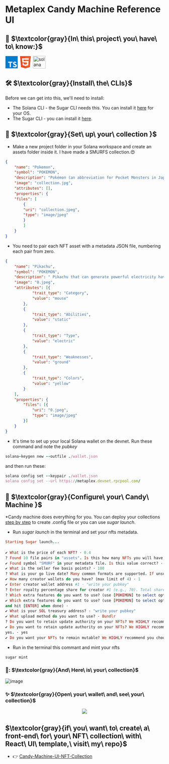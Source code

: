 # Metaplex Candy Machine Reference UI  

## :dart: $\textcolor{gray}{In\ this\ project\ you\ have\ to\ know:}$

<div>
     <img src="https://raw.githubusercontent.com/devicons/devicon/1119b9f84c0290e0f0b38982099a2bd027a48bf1/icons/typescript/typescript-original.svg" title="typescript" **alt="typescript" width="40" height="40"/>
<img src="https://github.com/devicons/devicon/blob/master/icons/html5/html5-original.svg" title="html"**alt="html" width="40" height="40"/>
  <img src="https://user-images.githubusercontent.com/109158340/207687793-d2fe408f-6bfc-4ce6-bfd0-ca7e8bcc17e7.png" title="solana" **alt="solana" width="40" height="40"/>
 </div>

## 🛠  $\textcolor{gray}{Install\ the\ CLIs}$

Before we can get into this, we'll need to install:

* The Solana CLI - the Sugar CLI needs this. You can install it [here](https://docs.solana.com/cli/install-solana-cli-tools) for your OS.
* The Sugar CLI - you can install it [here](https://docs.metaplex.com/developer-tools/sugar/overview/installation).

##  🍬 $\textcolor{gray}{Set\ up\ your\ collection }$

* Make a new project folder in your Solana workspace and create an assets folder inside it. I have made a SMURFS collection.:heart_eyes:

```json
{
    "name": "Pokemon",
    "symbol": "POKEMON",
    "description": "Pokémon (an abbreviation for Pocket Monsters in Japan) is a Japanese media franchise managed by The Pokémon Company, founded by Nintendo, Game Freak, and Creatures. The franchise was created by Satoshi Tajiri in 1996, and is centered around fictional creatures called Pokémon. In Pokemon, Pokémon Trainer are people who catch, train, care for, and battle with Pokémon. The English slogan for the Franchise is Gotta Catch Em All!",
    "image": "collection.jpg",
    "attributes": [],
    "properties": {
    "files": [
        {
        "uri": "collection.jpeg",
        "type": "image/jpeg"
        }
        ]
    }
}

```

* You need to pair each NFT asset with a metadata JSON file, numbering each pair from zero.

```json
{
    "name": "Pikachu",
    "symbol": "POKEMON",
    "description": " Pikachu that can generate powerful electricity have cheek sacs that are extra soft and super stretchy",
    "image": "0.jpeg",
    "attributes": [{
            "trait_type": "Category",
            "value": "mouse"
        },
        {
            "trait_type": "Abilities",
            "value": "static"
        },
        {
            "trait_type": "Type",
            "value": "electric"
        },
        {
            "trait_type": "Weaknesses",
            "value": "ground"
        },
        {
            "trait_type": "Colors",
            "value": "yellow"
        }
    ],
    "properties": {
        "files": [{
            "uri": "0.jpeg",
            "type": "image/jpeg"
        }]
    }
}

```

* It's time to set up your local Solana wallet on the devnet.
Run these command and note the <i>pubkey</i>

```ruby
solana-keygen new --outfile ./wallet.json
```

and then run these:

```ruby
solana config set --keypair ./wallet.json
solana config set --url https://metaplex.devnet.rpcpool.com/
```

##  🍭 $\textcolor{gray}{Configure\ your\ Candy\ Machine }$

 *Candy machine does everything for you. You can deploy your collections [step by step](https://docs.metaplex.com/developer-tools/sugar/tutorials/my-first-candy-machine#set-up-your-project) to create .config file or you can use <i>sugar launch</i>.

* Run <i>sugar launch</i> in the terminal and set your nfts metadata.

```ruby
Starting Sugar launch...

✔ What is the price of each NFT? · 0.4
? Found 10 file pairs in "assets". Is this how many NFTs you will have in your candy m✔ Found 10 file pairs in "assets". Is this how many NFTs you will have in your candy machine? · yes
✔ Found symbol "SMURF" in your metadata file. Is this value correct? · yes
✔ What is the seller fee basis points? · 100
? What is your go live date? Many common formats are supported. If unsure, try YYYY-MM-DD HH:MM:SS [+/-]UTC-OFFSET or type 'now' for current time. For example 2022-05-02 18✔ What is your go live date? Many common formats are supported. If unsure, try YYYY-MM-DD HH:MM:SS [+/-]UTC-OFFSET or type 'now' for current time. For example 2022-05-02 18:00:00 +0000 for May 2, 2022 18:00:00 UTC. · now
✔ How many creator wallets do you have? (max limit of 4) · 1
✔ Enter creator wallet address #1 · "write your pubkey"           
? Enter royalty percentage share for creator #1 (e.g., 70). Total shares must add to 1✔ Enter royalty percentage share for creator #1 (e.g., 70). Total shares must add to 100. · 100
? Which extra features do you want to use? (use [POKEMON] to select options you want 
✔ Which extra features do you want to use? (use [POKEMON] to select options you want 
and hit [ENTER] when done) ·
✔ What is your SOL treasury address? · "write your pubkey"    
✔ What upload method do you want to use? · Bundlr
? Do you want to retain update authority on your NFTs? We HIGHLY recommend you choose 
✔ Do you want to retain update authority on your NFTs? We HIGHLY recommend you choose 
yes. · yes
✔ Do you want your NFTs to remain mutable? We HIGHLY recommend you choose yes. · yes
```

* Run in the terminal this commant and mint your nfts

```ruby
sugar mint
```

### 🎉: $\textcolor{gray}{And\ Here\ is\ your\ collection}$

![image](https://github.com/buraktitiz/Patika-FrontEnd/blob/main/Solana/nft/img/pokemon-1.png)

### :sparkles: $\textcolor{gray}{Open\ your\ wallet\ and\ see\ your\ collection}$

 <p align="center">
    <img src="https://github.com/buraktitiz/Patika-FrontEnd/blob/main/Solana/nft/img/pokemon-2.png">

## $\textcolor{gray}{if\ you\ want\ to\ create\ a\ front-end\ for\ your\ NFT\ collection\ with\  React\ UI\ template,\ visit\ my\ repo}$

* :point_right: [Candy-Machine-UI-NFT-Collection](https://github.com/buraktitiz/Patika-FrontEnd/tree/main/Solana/nft)

